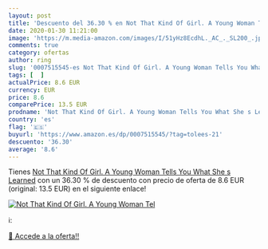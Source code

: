 ```yaml
---
layout: post
title: 'Descuento del 36.30 % en Not That Kind Of Girl. A Young Woman Tel'
date: 2020-01-30 11:21:00
image: 'https://m.media-amazon.com/images/I/51yHz8EcdhL._AC_._SL200_.jpg'
comments: true
category: ofertas
author: ring
slug: '0007515545-es Not That Kind Of Girl. A Young Woman Tells You What She s...'
tags: [  ]
actualPrice: 8.6 EUR
currency: EUR
price: 8.6
comparePrice: 13.5 EUR
prodname: 'Not That Kind Of Girl. A Young Woman Tells You What She s Learned'
country: 'es'
flag: '🇪🇸'
buyurl: 'https://www.amazon.es/dp/0007515545/?tag=tolees-21'
descuento: '36.30'
average: '8.6'
---
```


Tienes [Not That Kind Of Girl. A Young Woman Tells You What She s Learned](https://www.amazon.es/dp/0007515545/?tag=tolees-21) con un 36.30 % de descuento con precio de oferta de 8.6 EUR (original: 13.5 EUR) en el siguiente enlace!

[![Not That Kind Of Girl. A Young Woman Tel](https://m.media-amazon.com/images/I/51yHz8EcdhL._AC_._SL200_.jpg)](https://www.amazon.es/dp/0007515545/?tag=tolees-21)

ℹ️:


[🛒 Accede a la oferta!!](https://www.amazon.es/dp/0007515545/?tag=tolees-21)
